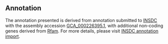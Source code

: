 

Annotation
----------

The annotation presented is derived from annotation submitted to
[INSDC](http://www.insdc.org) with the assembly accession
[GCA\_000226395.1](http://www.ebi.ac.uk/ena/data/view/GCA_000226395.1),
with additional non-coding genes derived from
[Rfam](http://rfam.xfam.org/). For more details, please visit [INSDC
annotation
import](http://ensemblgenomes.org/info/data/insdc_annotation).
